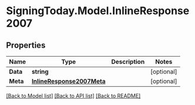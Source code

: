 
# SigningToday.Model.InlineResponse2007

## Properties

Name | Type | Description | Notes
------------ | ------------- | ------------- | -------------
**Data** | **string** |  | [optional] 
**Meta** | [**InlineResponse2007Meta**](InlineResponse2007Meta.md) |  | [optional] 

[[Back to Model list]](../README.md#documentation-for-models)
[[Back to API list]](../README.md#documentation-for-api-endpoints)
[[Back to README]](../README.md)

